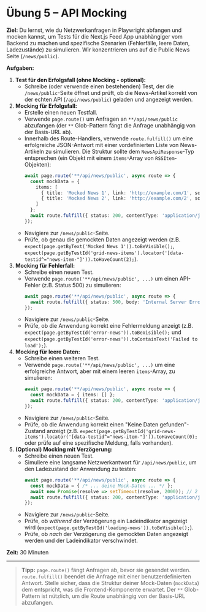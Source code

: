 # Übung 5 – API Mocking

**Ziel:**
Du lernst, wie du Netzwerkanfragen in Playwright abfangen und mocken kannst, um Tests für die Next.js Feed App unabhängiger vom Backend zu machen und spezifische Szenarien (Fehlerfälle, leere Daten, Ladezustände) zu simulieren. Wir konzentrieren uns auf die Public News Seite (`/news/public`).

**Aufgaben:**

1.  **Test für den Erfolgsfall (ohne Mocking - optional):**
    -   Schreibe (oder verwende einen bestehenden) Test, der die `/news/public`-Seite öffnet und prüft, ob die News-Artikel korrekt von der echten API (`/api/news/public`) geladen und angezeigt werden.
2.  **Mocking für Erfolgsfall:**
    -   Erstelle einen neuen Testfall.
    -   Verwende `page.route()` um Anfragen an `**/api/news/public` abzufangen (der `**` Glob-Pattern fängt die Anfrage unabhängig von der Basis-URL ab).
    -   Innerhalb des Route-Handlers, verwende `route.fulfill()` um eine erfolgreiche JSON-Antwort mit einer vordefinierten Liste von News-Artikeln zu simulieren. Die Struktur sollte dem `NewsApiResponse`-Typ entsprechen (ein Objekt mit einem `items`-Array von `RSSItem`-Objekten):
        ```typescript
        await page.route('**/api/news/public', async route => {
          const mockData = {
            items: [
              { title: 'Mocked News 1', link: 'http://example.com/1', source: 'MockSource', category: 'Technology', description: 'Desc 1', pubDate: new Date().toISOString() },
              { title: 'Mocked News 2', link: 'http://example.com/2', source: 'MockSource', category: 'Business', description: 'Desc 2', pubDate: new Date().toISOString() },
            ]
          };
          await route.fulfill({ status: 200, contentType: 'application/json', body: JSON.stringify(mockData) });
        });
        ```
    -   Navigiere zur `/news/public`-Seite.
    -   Prüfe, ob genau die gemockten Daten angezeigt werden (z.B. `expect(page.getByText('Mocked News 1')).toBeVisible();`, `expect(page.getByTestId('grid-news-items').locator('[data-testid^="news-item-"]')).toHaveCount(2);`).
3.  **Mocking für Fehlerfall:**
    -   Schreibe einen neuen Test.
    -   Verwende `page.route('**/api/news/public', ...)` um einen API-Fehler (z.B. Status 500) zu simulieren:
        ```typescript
        await page.route('**/api/news/public', async route => {
          await route.fulfill({ status: 500, body: 'Internal Server Error' }); // Einfacher Text oder JSON-Fehlerobjekt
        });
        ```
    -   Navigiere zur `/news/public`-Seite.
    -   Prüfe, ob die Anwendung korrekt eine Fehlermeldung anzeigt (z.B. `expect(page.getByTestId('error-news')).toBeVisible();` und `expect(page.getByTestId('error-news')).toContainText('Failed to load');`).
4.  **Mocking für leere Daten:**
    -   Schreibe einen weiteren Test.
    -   Verwende `page.route('**/api/news/public', ...)` um eine erfolgreiche Antwort, aber mit einem leeren `items`-Array, zu simulieren:
        ```typescript
        await page.route('**/api/news/public', async route => {
          const mockData = { items: [] };
          await route.fulfill({ status: 200, contentType: 'application/json', body: JSON.stringify(mockData) });
        });
        ```
    -   Navigiere zur `/news/public`-Seite.
    -   Prüfe, ob die Anwendung korrekt einen "Keine Daten gefunden"-Zustand anzeigt (z.B. `expect(page.getByTestId('grid-news-items').locator('[data-testid^="news-item-"]')).toHaveCount(0);` oder prüfe auf eine spezifische Meldung, falls vorhanden).
5.  **(Optional) Mocking mit Verzögerung:**
    -   Schreibe einen neuen Test.
    -   Simuliere eine langsame Netzwerkantwort für `/api/news/public`, um den Ladezustand der Anwendung zu testen:
        ```typescript
        await page.route('**/api/news/public', async route => {
          const mockData = { /* ... deine Mock-Daten ... */ };
          await new Promise(resolve => setTimeout(resolve, 2000)); // 2 Sekunden warten
          await route.fulfill({ status: 200, contentType: 'application/json', body: JSON.stringify(mockData) });
        });
        ```
    -   Navigiere zur `/news/public`-Seite.
    -   Prüfe, ob *während* der Verzögerung ein Ladeindikator angezeigt wird (`expect(page.getByTestId('loading-news')).toBeVisible();`).
    -   Prüfe, ob *nach* der Verzögerung die gemockten Daten angezeigt werden und der Ladeindikator verschwindet.

**Zeit:** 30 Minuten

---

> **Tipp:** `page.route()` fängt Anfragen ab, bevor sie gesendet werden. `route.fulfill()` beendet die Anfrage mit einer benutzerdefinierten Antwort. Stelle sicher, dass die Struktur deiner Mock-Daten (`mockData`) dem entspricht, was die Frontend-Komponente erwartet. Der `**` Glob-Pattern ist nützlich, um die Route unabhängig von der Basis-URL abzufangen.
